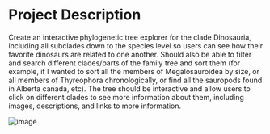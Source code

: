 # Project Description
Create an interactive phylogenetic tree explorer for the clade Dinosauria, including all subclades down to the species level so users can see how their favorite dinosaurs are related to one another. Should also be able to filter and search different clades/parts of the family tree and sort them (for example, if I wanted to sort all the members of Megalosauroidea by size, or all members of Thyreophora chronologically, or find all the sauropods found in Alberta canada, etc). The tree should be interactive and allow users to click on different clades to see more information about them, including images, descriptions, and links to more information. 

![image](https://github.com/user-attachments/assets/f6eaff40-2e4b-4d9e-a0fc-5088d1f998d8)
